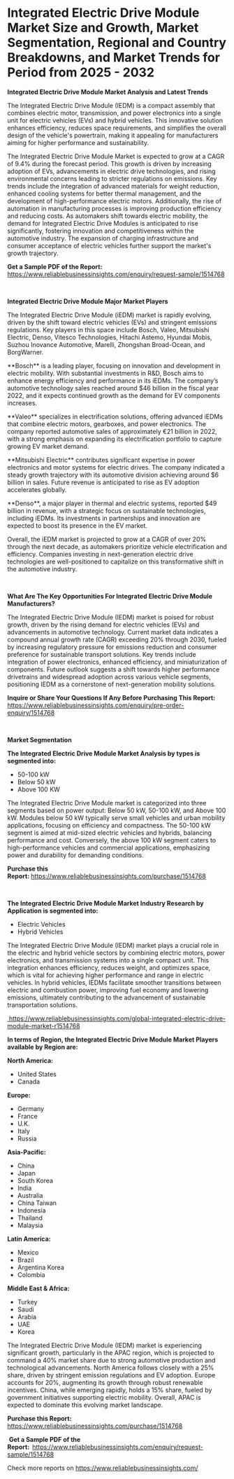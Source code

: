 <p><h1>Integrated Electric Drive Module Market Size and Growth, Market Segmentation, Regional and Country Breakdowns, and Market Trends for Period from 2025 -  2032</h1></p><p><strong>Integrated Electric Drive Module Market Analysis and Latest Trends</strong></p>
<p><p>The Integrated Electric Drive Module (IEDM) is a compact assembly that combines electric motor, transmission, and power electronics into a single unit for electric vehicles (EVs) and hybrid vehicles. This innovative solution enhances efficiency, reduces space requirements, and simplifies the overall design of the vehicle's powertrain, making it appealing for manufacturers aiming for higher performance and sustainability.</p><p>The Integrated Electric Drive Module Market is expected to grow at a CAGR of 9.4% during the forecast period. This growth is driven by increasing adoption of EVs, advancements in electric drive technologies, and rising environmental concerns leading to stricter regulations on emissions. Key trends include the integration of advanced materials for weight reduction, enhanced cooling systems for better thermal management, and the development of high-performance electric motors. Additionally, the rise of automation in manufacturing processes is improving production efficiency and reducing costs. As automakers shift towards electric mobility, the demand for Integrated Electric Drive Modules is anticipated to rise significantly, fostering innovation and competitiveness within the automotive industry. The expansion of charging infrastructure and consumer acceptance of electric vehicles further support the market's growth trajectory.</p></p>
<p><strong>Get a Sample PDF of the Report:&nbsp;</strong> <a href="https://www.reliablebusinessinsights.com/enquiry/request-sample/1514768?utm_campaign=3547&utm_medium=2&utm_source=Github&utm_content=ia&utm_term=29032025&utm_id=integrated-electric-drive-module">https://www.reliablebusinessinsights.com/enquiry/request-sample/1514768</a></p>
<p>&nbsp;</p>
<p><strong>Integrated Electric Drive Module Major Market Players</strong></p>
<p><p>The Integrated Electric Drive Module (iEDM) market is rapidly evolving, driven by the shift toward electric vehicles (EVs) and stringent emissions regulations. Key players in this space include Bosch, Valeo, Mitsubishi Electric, Denso, Vitesco Technologies, Hitachi Astemo, Hyundai Mobis, Suzhou Inovance Automotive, Marelli, Zhongshan Broad-Ocean, and BorgWarner.</p><p>**Bosch** is a leading player, focusing on innovation and development in electric mobility. With substantial investments in R&D, Bosch aims to enhance energy efficiency and performance in its iEDMs. The company’s automotive technology sales reached around $46 billion in the fiscal year 2022, and it expects continued growth as the demand for EV components increases.</p><p>**Valeo** specializes in electrification solutions, offering advanced iEDMs that combine electric motors, gearboxes, and power electronics. The company reported automotive sales of approximately €21 billion in 2022, with a strong emphasis on expanding its electrification portfolio to capture growing EV market demand.</p><p>**Mitsubishi Electric** contributes significant expertise in power electronics and motor systems for electric drives. The company indicated a steady growth trajectory with its automotive division achieving around $6 billion in sales. Future revenue is anticipated to rise as EV adoption accelerates globally.</p><p>**Denso**, a major player in thermal and electric systems, reported $49 billion in revenue, with a strategic focus on sustainable technologies, including iEDMs. Its investments in partnerships and innovation are expected to boost its presence in the EV market.</p><p>Overall, the iEDM market is projected to grow at a CAGR of over 20% through the next decade, as automakers prioritize vehicle electrification and efficiency. Companies investing in next-generation electric drive technologies are well-positioned to capitalize on this transformative shift in the automotive industry.</p></p>
<p>&nbsp;</p>
<p><strong>What Are The Key Opportunities For Integrated Electric Drive Module Manufacturers?</strong></p>
<p><p>The Integrated Electric Drive Module (IEDM) market is poised for robust growth, driven by the rising demand for electric vehicles (EVs) and advancements in automotive technology. Current market data indicates a compound annual growth rate (CAGR) exceeding 20% through 2030, fueled by increasing regulatory pressure for emissions reduction and consumer preference for sustainable transport solutions. Key trends include integration of power electronics, enhanced efficiency, and miniaturization of components. Future outlook suggests a shift towards higher performance drivetrains and widespread adoption across various vehicle segments, positioning IEDM as a cornerstone of next-generation mobility solutions.</p></p>
<p><strong>Inquire or Share Your Questions If Any Before Purchasing This Report:</strong> <a href="https://www.reliablebusinessinsights.com/enquiry/pre-order-enquiry/1514768?utm_campaign=3547&utm_medium=2&utm_source=Github&utm_content=ia&utm_term=29032025&utm_id=integrated-electric-drive-module">https://www.reliablebusinessinsights.com/enquiry/pre-order-enquiry/1514768</a></p>
<p>&nbsp;</p>
<p><strong>Market Segmentation</strong></p>
<p><strong>The Integrated Electric Drive Module Market Analysis by types is segmented into:</strong></p>
<p><ul><li>50-100 kW</li><li>Below 50 kW</li><li>Above 100 KW</li></ul></p>
<p><p>The Integrated Electric Drive Module market is categorized into three segments based on power output: Below 50 kW, 50-100 kW, and Above 100 kW. Modules below 50 kW typically serve small vehicles and urban mobility applications, focusing on efficiency and compactness. The 50-100 kW segment is aimed at mid-sized electric vehicles and hybrids, balancing performance and cost. Conversely, the above 100 kW segment caters to high-performance vehicles and commercial applications, emphasizing power and durability for demanding conditions.</p></p>
<p><strong>Purchase this Report:&nbsp;</strong><a href="https://www.reliablebusinessinsights.com/purchase/1514768?utm_campaign=3547&utm_medium=2&utm_source=Github&utm_content=ia&utm_term=29032025&utm_id=integrated-electric-drive-module">https://www.reliablebusinessinsights.com/purchase/1514768</a></p>
<p>&nbsp;</p>
<p><strong>The Integrated Electric Drive Module Market Industry Research by Application is segmented into:</strong></p>
<p><ul><li>Electric Vehicles</li><li>Hybrid Vehicles</li></ul></p>
<p><p>The Integrated Electric Drive Module (IEDM) market plays a crucial role in the electric and hybrid vehicle sectors by combining electric motors, power electronics, and transmission systems into a single compact unit. This integration enhances efficiency, reduces weight, and optimizes space, which is vital for achieving higher performance and range in electric vehicles. In hybrid vehicles, IEDMs facilitate smoother transitions between electric and combustion power, improving fuel economy and lowering emissions, ultimately contributing to the advancement of sustainable transportation solutions.</p></p>
<p><a href="https://www.reliablebusinessinsights.com/global-integrated-electric-drive-module-market-r1514768?utm_campaign=3547&utm_medium=2&utm_source=Github&utm_content=ia&utm_term=29032025&utm_id=integrated-electric-drive-module">&nbsp;https://www.reliablebusinessinsights.com/global-integrated-electric-drive-module-market-r1514768</a></p>
<p><strong>In terms of Region, the Integrated Electric Drive Module Market Players available by Region are:</strong></p>
<p>
    <p> <strong> North America: </strong>
        <ul>
            <li>United States</li>
            <li>Canada</li>
        </ul>
        </p> 
    <p> <strong> Europe: </strong>
        <ul>
            <li>Germany</li>
            <li>France</li>
            <li>U.K.</li>
            <li>Italy</li>
            <li>Russia</li>
        </ul>
        </p> 
    <p> <strong> Asia-Pacific: </strong>
        <ul>
            <li>China</li>
            <li>Japan</li>
            <li>South Korea</li>
            <li>India</li>
            <li>Australia</li>
            <li>China Taiwan</li>
            <li>Indonesia</li>
            <li>Thailand</li>
            <li>Malaysia</li>
        </ul>
        </p> 
    <p> <strong> Latin America: </strong>
        <ul>
            <li>Mexico</li>
            <li>Brazil</li>
            <li>Argentina Korea</li>
            <li>Colombia</li>
        </ul>
        </p> 
    <p> <strong> Middle East & Africa: </strong>
        <ul>
            <li>Turkey</li>
            <li>Saudi</li>
            <li>Arabia</li>
            <li>UAE</li>
            <li>Korea</li>
        </ul>
    </p>
    </p>
<p><p>The Integrated Electric Drive Module (IEDM) market is experiencing significant growth, particularly in the APAC region, which is projected to command a 40% market share due to strong automotive production and technological advancements. North America follows closely with a 25% share, driven by stringent emission regulations and EV adoption. Europe accounts for 20%, augmenting its growth through robust renewable incentives. China, while emerging rapidly, holds a 15% share, fueled by government initiatives supporting electric mobility. Overall, APAC is expected to dominate this evolving market landscape.</p></p>
<p><strong>Purchase this Report: </strong><a href="https://www.reliablebusinessinsights.com/purchase/1514768?utm_campaign=3547&utm_medium=2&utm_source=Github&utm_content=ia&utm_term=29032025&utm_id=integrated-electric-drive-module">https://www.reliablebusinessinsights.com/purchase/1514768</a></p>
<p>&nbsp;<strong>Get a Sample PDF of the Report:&nbsp;&nbsp;</strong><a href="https://www.reliablebusinessinsights.com/enquiry/request-sample/1514768?utm_campaign=3547&utm_medium=2&utm_source=Github&utm_content=ia&utm_term=29032025&utm_id=integrated-electric-drive-module">https://www.reliablebusinessinsights.com/enquiry/request-sample/1514768</a></p>
<p><strong></strong></p>
<p>Check more reports on <a href="https://www.reliablebusinessinsights.com/?utm_campaign=3547&utm_medium=2&utm_source=Github&utm_content=ia&utm_term=29032025&utm_id=integrated-electric-drive-module">https://www.reliablebusinessinsights.com/</a></p>